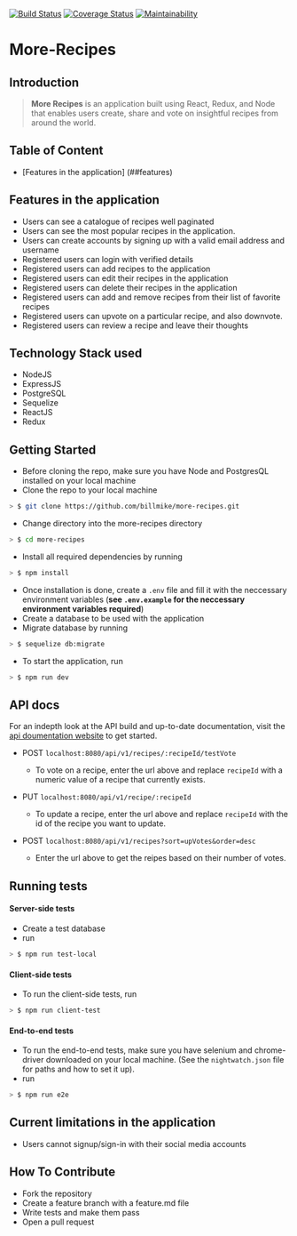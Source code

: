 [![Build Status](https://travis-ci.org/Billmike/More-Recipes.svg?branch=develop)](https://travis-ci.org/Billmike/More-Recipes) [![Coverage Status](https://coveralls.io/repos/github/Billmike/More-Recipes/badge.svg?branch=develop)](https://coveralls.io/github/Billmike/More-Recipes?branch=develop)
[![Maintainability](https://api.codeclimate.com/v1/badges/49c250c64c46d991a656/maintainability)](https://codeclimate.com/github/Billmike/More-Recipes/maintainability)

# More-Recipes

## Introduction

> **More Recipes** is an application built using React, Redux, and Node that enables users create, share and vote on insightful recipes from around the world.

## Table of Content
- [Features in the application] (##features)

## Features in the application

* Users can see a catalogue of recipes well paginated
* Users can see the most popular recipes in the application.
* Users can create accounts by signing up with a valid email address and username
* Registered users can login with verified details
* Registered users can add recipes to the application
* Registered users can edit their recipes in the application
* Registered users can delete their recipes in the application
* Registered users can add and remove recipes from their list of favorite recipes
* Registered users can upvote on a particular recipe, and also downvote.
* Registered users can review a recipe and leave their thoughts

## Technology Stack used

* NodeJS
* ExpressJS
* PostgreSQL
* Sequelize
* ReactJS
* Redux

## Getting Started

* Before cloning the repo, make sure you have Node and PostgresQL installed on your local machine
* Clone the repo to your local machine

```sh
> $ git clone https://github.com/billmike/more-recipes.git
```

* Change directory into the more-recipes directory

```sh
> $ cd more-recipes
```

* Install all required dependencies by running

```sh
> $ npm install
```

* Once installation is done, create a `.env` file and fill it with the neccessary environment variables (**see `.env.example` for the neccessary environment variables required**)
* Create a database to be used with the application
* Migrate database by running

```sh
> $ sequelize db:migrate
```

* To start the application, run

```sh
> $ npm run dev
```

## API docs

For an indepth look at the API build and up-to-date documentation, visit the [api doumentation website](https://more-recipes-app1.herokuapp.com/api-docs) to get started.

* POST `localhost:8080/api/v1/recipes/:recipeId/testVote`

  * To vote on a recipe, enter the url above and replace `recipeId` with a numeric value of a recipe that currently exists.

* PUT `localhost:8080/api/v1/recipe/:recipeId`
  * To update a recipe, enter the url above and replace `recipeId` with the id of the recipe you want to update.
* POST `localhost:8080/api/v1/recipes?sort=upVotes&order=desc`
  * Enter the url above to get the reipes based on their number of votes.

## Running tests

#### Server-side tests

* Create a test database
* run

```sh
> $ npm run test-local
```

#### Client-side tests

* To run the client-side tests, run

```sh
> $ npm run client-test
```

#### End-to-end tests

* To run the end-to-end tests, make sure you have selenium and chrome-driver downloaded on your local machine. (See the `nightwatch.json` file for paths and how to set it up).
* run

```sh
> $ npm run e2e
```

## Current limitations in the application

* Users cannot signup/sign-in with their social media accounts

## How To Contribute

* Fork the repository
* Create a feature branch with a feature.md file
* Write tests and make them pass
* Open a pull request
